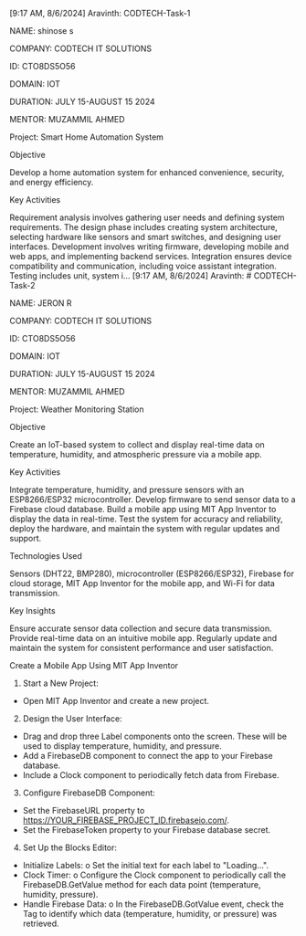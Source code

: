 [9:17 AM, 8/6/2024] Aravinth: CODTECH-Task-1

NAME: shinose s

COMPANY: CODTECH IT SOLUTIONS

ID: CTO8DS5O56

DOMAIN: IOT

DURATION: JULY 15-AUGUST 15 2024

MENTOR: MUZAMMIL AHMED

Project: Smart Home Automation System

Objective

Develop a home automation system for enhanced convenience, security, and energy efficiency.

Key Activities

Requirement analysis involves gathering user needs and defining system requirements. The design phase includes creating system architecture, selecting hardware like sensors and smart switches, and designing user interfaces. Development involves writing firmware, developing mobile and web apps, and implementing backend services. Integration ensures device compatibility and communication, including voice assistant integration. Testing includes unit, system i…
[9:17 AM, 8/6/2024] Aravinth: # CODTECH-Task-2

NAME: JERON R

COMPANY: CODTECH IT SOLUTIONS

ID: CTO8DS5O56

DOMAIN: IOT

DURATION: JULY 15-AUGUST 15 2024

MENTOR: MUZAMMIL AHMED

Project: Weather Monitoring Station

Objective

Create an IoT-based system to collect and display real-time data on temperature, humidity, and atmospheric pressure via a mobile app.

Key Activities

Integrate temperature, humidity, and pressure sensors with an ESP8266/ESP32 microcontroller. Develop firmware to send sensor data to a Firebase cloud database. Build a mobile app using MIT App Inventor to display the data in real-time. Test the system for accuracy and reliability, deploy the hardware, and maintain the system with regular updates and support.

Technologies Used

Sensors (DHT22, BMP280), microcontroller (ESP8266/ESP32), Firebase for cloud storage, MIT App Inventor for the mobile app, and Wi-Fi for data transmission.

Key Insights

Ensure accurate sensor data collection and secure data transmission. Provide real-time data on an intuitive mobile app. Regularly update and maintain the system for consistent performance and user satisfaction.


Create a Mobile App Using MIT App Inventor
1. Start a New Project:
* Open MIT App Inventor and create a new project.
2. Design the User Interface:
* Drag and drop three Label components onto the screen. These will be used to display temperature, humidity, and pressure.
* Add a FirebaseDB component to connect the app to your Firebase database.
* Include a Clock component to periodically fetch data from Firebase.
3. Configure FirebaseDB Component:
* Set the FirebaseURL property to https://YOUR_FIREBASE_PROJECT_ID.firebaseio.com/.
* Set the FirebaseToken property to your Firebase database secret.
4. Set Up the Blocks Editor:
* Initialize Labels:
o Set the initial text for each label to "Loading...".
* Clock Timer:
o Configure the Clock component to periodically call the FirebaseDB.GetValue method for each data point (temperature, humidity, pressure).
* Handle Firebase Data:
o In the FirebaseDB.GotValue event, check the Tag to identify which data (temperature, humidity, or pressure) was retrieved.
